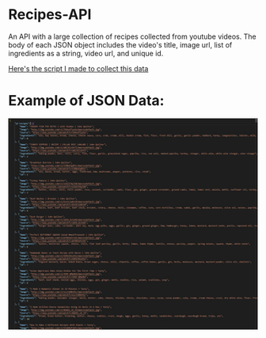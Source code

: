 # Recipes-API
An API with a large collection of recipes collected from youtube videos. The body of each JSON object includes the video's title, image url, list of ingredients as a string, video url, and unique id.  

[Here's the script I made to collect this data](https://github.com/kenny101/Youtube-Recipes-Dataset-with-Ingredients)

# Example of JSON Data: 
![Figure 1-1](example.jpg)
